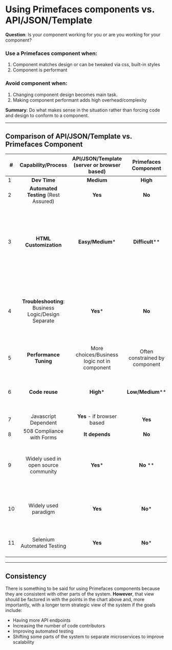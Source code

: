 
# Using Primefaces components vs. API/JSON/Template

**Question**: Is your component working for you or are you working for your component?

### Use a Primefaces component when:

1. Component matches design or can be tweaked via css, built-in styles
1. Component is performant

### Avoid component when:

1. Changing component design becomes main task.
1. Making component performant adds high overhead/complexity


**Summary**: Do what makes sense in the situation rather than forcing code and design to conform to a component.

---

## Comparison of API/JSON/Template vs. Primefaces Component



|#|Capability/Process|API/JSON/Template (server or browser based)|Primefaces Component|Note|
---|:---:|:---:|:---:|:---:
|1|**Dev Time**|**Medium**|**High**||
|2|**Automated Testing** (Rest Assured)|**Yes**|**No**|
|3|**HTML Customization**|**Easy/Medium**\*|**Difficult**\*\*|\*Many tools available or raw HTML (Java templating, jquery, datatables, angular, react, etc, etc)  \*\*Design limited to Primeface components. (ref: dataset page file listing)|
|4|**Troubleshooting**: Business Logic/Design Separate|**Yes**\*|**No**|\*Easier to identify issues, especially with automated testing of business logic.  Right away "50% easier" -- easily determine whether issue is in business logic or template|
|5|**Performance Tuning**|More choices/Business logic not in component|Often constrained by component||
|6|**Code reuse**|**High**\*|**Low/Medium**\*\*|\*API endpoints/templates can be re-used. \*\*Components tightly tied to Business Logic|
|7|Javascript Dependent|**Yes** - if browser based|**Yes**|
|8|508 Compliance with Forms|**It depends**|**No**|
|9|Widely used in open source community|**Yes**\*|**No** \*\*|\*More community -> more potential contributors, stackoverflow, etc) \*\*In 2016 we were believed to be only open source project|
|10|Widely used paradigm|**Yes**|**No**\*|\*Industry shift to microservices, other frameworks, Oracle pulling resources, fewer programmers in their 20s, etc.|
|11|Selenium Automated Testing|**Yes**|**No**\*|\*Requires significant programming (time prohibitive)|

---

## Consistency

There is something to be said for using Primefaces components because they are consistent with other parts of the system.  __However__, that view should be factored in with the points in the chart above and, more importantly, with a longer term strategic view of the system if the goals include:
  - Having more API endpoints
  - Increasing the number of code contributors
  - Improving automated testing
  - Shifting some parts of the system to separate microservices to improve scalability
